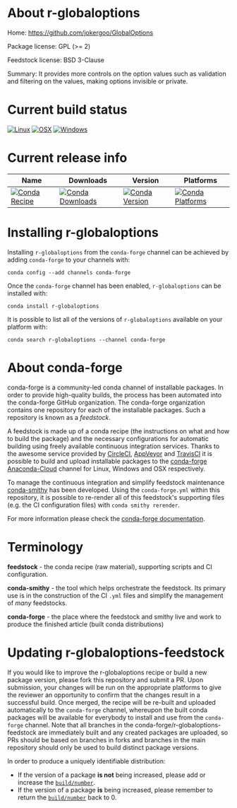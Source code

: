 About r-globaloptions
=====================

Home: https://github.com/jokergoo/GlobalOptions

Package license: GPL (>= 2)

Feedstock license: BSD 3-Clause

Summary: It provides more controls on the option values such as validation and filtering on the values, making options invisible or private.



Current build status
====================

[![Linux](https://img.shields.io/circleci/project/github/conda-forge/r-globaloptions-feedstock/master.svg?label=Linux)](https://circleci.com/gh/conda-forge/r-globaloptions-feedstock)
[![OSX](https://img.shields.io/travis/conda-forge/r-globaloptions-feedstock/master.svg?label=macOS)](https://travis-ci.org/conda-forge/r-globaloptions-feedstock)
[![Windows](https://img.shields.io/appveyor/ci/conda-forge/r-globaloptions-feedstock/master.svg?label=Windows)](https://ci.appveyor.com/project/conda-forge/r-globaloptions-feedstock/branch/master)

Current release info
====================

| Name | Downloads | Version | Platforms |
| --- | --- | --- | --- |
| [![Conda Recipe](https://img.shields.io/badge/recipe-r--globaloptions-green.svg)](https://anaconda.org/conda-forge/r-globaloptions) | [![Conda Downloads](https://img.shields.io/conda/dn/conda-forge/r-globaloptions.svg)](https://anaconda.org/conda-forge/r-globaloptions) | [![Conda Version](https://img.shields.io/conda/vn/conda-forge/r-globaloptions.svg)](https://anaconda.org/conda-forge/r-globaloptions) | [![Conda Platforms](https://img.shields.io/conda/pn/conda-forge/r-globaloptions.svg)](https://anaconda.org/conda-forge/r-globaloptions) |

Installing r-globaloptions
==========================

Installing `r-globaloptions` from the `conda-forge` channel can be achieved by adding `conda-forge` to your channels with:

```
conda config --add channels conda-forge
```

Once the `conda-forge` channel has been enabled, `r-globaloptions` can be installed with:

```
conda install r-globaloptions
```

It is possible to list all of the versions of `r-globaloptions` available on your platform with:

```
conda search r-globaloptions --channel conda-forge
```


About conda-forge
=================

conda-forge is a community-led conda channel of installable packages.
In order to provide high-quality builds, the process has been automated into the
conda-forge GitHub organization. The conda-forge organization contains one repository
for each of the installable packages. Such a repository is known as a *feedstock*.

A feedstock is made up of a conda recipe (the instructions on what and how to build
the package) and the necessary configurations for automatic building using freely
available continuous integration services. Thanks to the awesome service provided by
[CircleCI](https://circleci.com/), [AppVeyor](https://www.appveyor.com/)
and [TravisCI](https://travis-ci.org/) it is possible to build and upload installable
packages to the [conda-forge](https://anaconda.org/conda-forge)
[Anaconda-Cloud](https://anaconda.org/) channel for Linux, Windows and OSX respectively.

To manage the continuous integration and simplify feedstock maintenance
[conda-smithy](https://github.com/conda-forge/conda-smithy) has been developed.
Using the ``conda-forge.yml`` within this repository, it is possible to re-render all of
this feedstock's supporting files (e.g. the CI configuration files) with ``conda smithy rerender``.

For more information please check the [conda-forge documentation](https://conda-forge.org/docs/).

Terminology
===========

**feedstock** - the conda recipe (raw material), supporting scripts and CI configuration.

**conda-smithy** - the tool which helps orchestrate the feedstock.
                   Its primary use is in the construction of the CI ``.yml`` files
                   and simplify the management of *many* feedstocks.

**conda-forge** - the place where the feedstock and smithy live and work to
                  produce the finished article (built conda distributions)


Updating r-globaloptions-feedstock
==================================

If you would like to improve the r-globaloptions recipe or build a new
package version, please fork this repository and submit a PR. Upon submission,
your changes will be run on the appropriate platforms to give the reviewer an
opportunity to confirm that the changes result in a successful build. Once
merged, the recipe will be re-built and uploaded automatically to the
`conda-forge` channel, whereupon the built conda packages will be available for
everybody to install and use from the `conda-forge` channel.
Note that all branches in the conda-forge/r-globaloptions-feedstock are
immediately built and any created packages are uploaded, so PRs should be based
on branches in forks and branches in the main repository should only be used to
build distinct package versions.

In order to produce a uniquely identifiable distribution:
 * If the version of a package **is not** being increased, please add or increase
   the [``build/number``](https://conda.io/docs/user-guide/tasks/build-packages/define-metadata.html#build-number-and-string).
 * If the version of a package **is** being increased, please remember to return
   the [``build/number``](https://conda.io/docs/user-guide/tasks/build-packages/define-metadata.html#build-number-and-string)
   back to 0.
